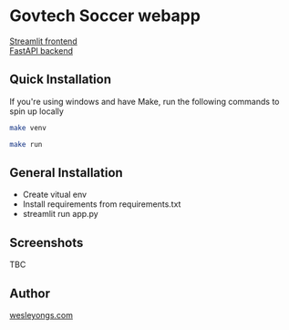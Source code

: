 # Govtech Soccer webapp

[Streamlit frontend](https://wesleyongs-govtech-soccer-frontend-app-42cw17.streamlitapp.com/) \
[FastAPI backend](http://ec2-13-212-176-7.ap-southeast-1.compute.amazonaws.com/docs)

## Quick Installation

If you're using windows and have Make, run the following commands to spin up locally
```bash
make venv
```
```bash
make run
```

## General Installation

- Create vitual env
- Install requirements from requirements.txt
- streamlit run app.py

## Screenshots
TBC

## Author
[wesleyongs.com](https:wesleyongs.com)
